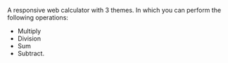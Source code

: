 A responsive web calculator with 3 themes.
In which you can perform the following operations:

- Multiply
- Division
- Sum
- Subtract.
